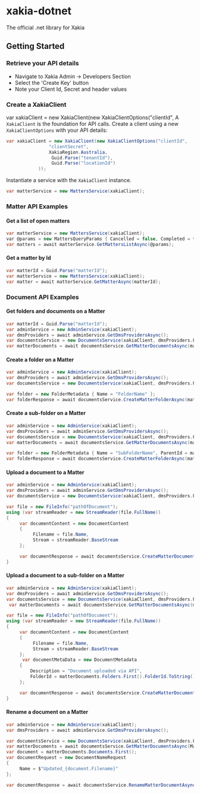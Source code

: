 # xakia-dotnet
The official .net library for Xakia

## Getting Started

### Retrieve your API details
- Navigate to Xakia Admin -> Developers Section
- Select the 'Create Key' button
- Note your Client Id, Secret and header values


### Create a XakiaClient

var xakiaClient = new XakiaClient(new XakiaClientOptions("clientId",
A `XakiaClient` is the foundation for API calls. Create a client using a new `XakiaClientOptions` with your API details:

```csharp
var xakiaClient = new XakiaClient(new XakiaClientOptions("clientId",
                "clientSecret",
                XakiaRegion.Australia,
                 Guid.Parse("tenantId"),
                 Guid.Parse("locationId")
            ));

```
Instantiate a service with the `XakiaClient` instance.

```csharp
var matterService = new MattersService(xakiaClient);
```

### Matter API Examples

#### Get a list of open matters
```csharp
var matterService = new MattersService(xakiaClient);
var @params = new MattersQueryParams { Cancelled = false, Completed = false };
var matters = await matterService.GetMattersListAsync(@params);
```

#### Get a matter by Id
```csharp
var matterId = Guid.Parse("matterId");
var matterService = new MattersService(xakiaClient);
var matter = await matterService.GetMatterAsync(matterId);
```

### Document API Examples

#### Get folders and documents on a Matter

```csharp
var matterId = Guid.Parse("matterId");
var adminService = new AdminService(xakiaClient);
var dmsProviders = await adminService.GetDmsProvidersAsync();
var documentsService = new DocumentsService(xakiaClient, dmsProviders.First().DmsProviderId);
var matterDocuments = await documentsService.GetMatterDocumentsAsync(matterId);
```

#### Create a folder on a Matter

```csharp
var adminService = new AdminService(xakiaClient);
var dmsProviders = await adminService.GetDmsProvidersAsync();
var documentsService = new DocumentsService(xakiaClient, dmsProviders.First().DmsProviderId);

var folder = new FolderMetadata { Name = "FolderName" };
var folderResponse = await documentsService.CreateMatterFolderAsync(matterId, folder);
```

#### Create a sub-folder on a Matter

```csharp
var adminService = new AdminService(xakiaClient);
var dmsProviders = await adminService.GetDmsProvidersAsync();
var documentsService = new DocumentsService(xakiaClient, dmsProviders.First().DmsProviderId);
var matterDocuments = await documentsService.GetMatterDocumentsAsync(matterId);

var folder = new FolderMetadata { Name = "SubFolderName", ParentId = matterDocuments.Folders.First().FolderId };
var folderResponse = await documentsService.CreateMatterFolderAsync(matterId, folder);
```

#### Upload a document to a Matter

```csharp
var adminService = new AdminService(xakiaClient);
var dmsProviders = await adminService.GetDmsProvidersAsync();
var documentsService = new DocumentsService(xakiaClient, dmsProviders.First().DmsProviderId);

var file = new FileInfo("pathOfDocument");
using (var streamReader = new StreamReader(file.FullName))
{
     var documentContent = new DocumentContent
     {
          Filename = file.Name,
          Stream = streamReader.BaseStream
     };

     var documentResponse = await documentsService.CreateMatterDocumentAsync(matterId, documentContent);
}
```

#### Upload a document to a sub-folder on a Matter

```csharp
var adminService = new AdminService(xakiaClient);
var dmsProviders = await adminService.GetDmsProvidersAsync();
var documentsService = new DocumentsService(xakiaClient, dmsProviders.First().DmsProviderId);
 var matterDocuments = await documentsService.GetMatterDocumentsAsync(matterId);

var file = new FileInfo("pathOfDocument");
using (var streamReader = new StreamReader(file.FullName))
{
     var documentContent = new DocumentContent
     {
          Filename = file.Name,
          Stream = streamReader.BaseStream
     };
      var documentMetaData = new DocumentMetadata
     {
         Description = "Document uploaded via API",
         FolderId = matterDocuments.Folders.First().FolderId.ToString()
     };

     var documentResponse = await documentsService.CreateMatterDocumentAsync(matterId, documentMetaData, documentContent);
}
```


#### Rename a document on a Matter

```csharp
var adminService = new AdminService(xakiaClient);
var dmsProviders = await adminService.GetDmsProvidersAsync();

var documentsService = new DocumentsService(xakiaClient, dmsProviders.First().DmsProviderId);
var matterDocuments = await documentsService.GetMatterDocumentsAsync(MatterId);
var document = matterDocuments.Documents.First();
var documentRequest = new DocumentNameRequest
{
     Name = $"Updated_{document.Filename}"
};

var documentResponse = await documentsService.RenameMatterDocumentAsync(MatterId, document.DocumentId, documentRequest);
```